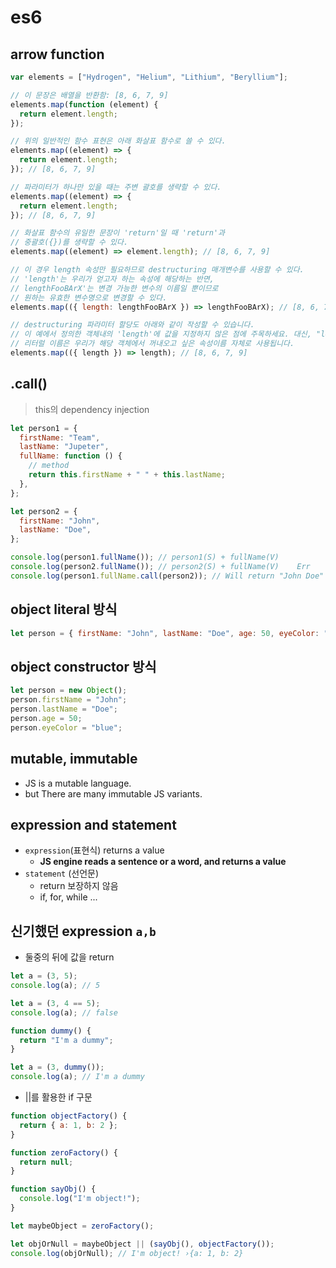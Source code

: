 # es6

## arrow function

```js
var elements = ["Hydrogen", "Helium", "Lithium", "Beryllium"];

// 이 문장은 배열을 반환함: [8, 6, 7, 9]
elements.map(function (element) {
  return element.length;
});

// 위의 일반적인 함수 표현은 아래 화살표 함수로 쓸 수 있다.
elements.map((element) => {
  return element.length;
}); // [8, 6, 7, 9]

// 파라미터가 하나만 있을 때는 주변 괄호를 생략할 수 있다.
elements.map((element) => {
  return element.length;
}); // [8, 6, 7, 9]

// 화살표 함수의 유일한 문장이 'return'일 때 'return'과
// 중괄호({})를 생략할 수 있다.
elements.map((element) => element.length); // [8, 6, 7, 9]

// 이 경우 length 속성만 필요하므로 destructuring 매개변수를 사용할 수 있다.
// 'length'는 우리가 얻고자 하는 속성에 해당하는 반면,
// lengthFooBArX'는 변경 가능한 변수의 이름일 뿐이므로
// 원하는 유효한 변수명으로 변경할 수 있다.
elements.map(({ length: lengthFooBArX }) => lengthFooBArX); // [8, 6, 7, 9]

// destructuring 파라미터 할당도 아래와 같이 작성할 수 있습니다.
// 이 예에서 정의한 객체내의 'length'에 값을 지정하지 않은 점에 주목하세요. 대신, "length" 변수의
// 리터럴 이름은 우리가 해당 객체에서 꺼내오고 싶은 속성이름 자체로 사용됩니다.
elements.map(({ length }) => length); // [8, 6, 7, 9]
```

## .call()

> this의 dependency injection

```js
let person1 = {
  firstName: "Team",
  lastName: "Jupeter",
  fullName: function () {
    // method
    return this.firstName + " " + this.lastName;
  },
};

let person2 = {
  firstName: "John",
  lastName: "Doe",
};

console.log(person1.fullName()); // person1(S) + fullName(V)
console.log(person2.fullName()); // person2(S) + fullName(V)    Err
console.log(person1.fullName.call(person2)); // Will return "John Doe"
```

## object literal 방식

```js
let person = { firstName: "John", lastName: "Doe", age: 50, eyeColor: "blue" }; // object literal
```

## object constructor 방식

```js
let person = new Object();
person.firstName = "John";
person.lastName = "Doe";
person.age = 50;
person.eyeColor = "blue";
```

## mutable, immutable

- JS is a mutable language.
- but There are many immutable JS variants.

## expression and statement

- `expression`(표현식) returns a value
  - **JS engine reads a sentence or a word, and returns a value**
- `statement` (선언문)
  - return 보장하지 않음
  - if, for, while ...

## 신기했던 expression `a,b`

- 둘중의 뒤에 값을 return

```js
let a = (3, 5);
console.log(a); // 5

let a = (3, 4 == 5);
console.log(a); // false

function dummy() {
  return "I'm a dummy";
}

let a = (3, dummy());
console.log(a); // I'm a dummy
```

- ||를 활용한 if 구문

```js
function objectFactory() {
  return { a: 1, b: 2 };
}

function zeroFactory() {
  return null;
}

function sayObj() {
  console.log("I'm object!");
}

let maybeObject = zeroFactory();

let objOrNull = maybeObject || (sayObj(), objectFactory());
console.log(objOrNull); // I'm object! ›{a: 1, b: 2}
```

